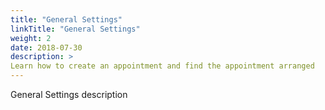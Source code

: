 ```yaml
---
title: "General Settings"
linkTitle: "General Settings"
weight: 2
date: 2018-07-30
description: >
Learn how to create an appointment and find the appointment arranged
---
```


General Settings description
